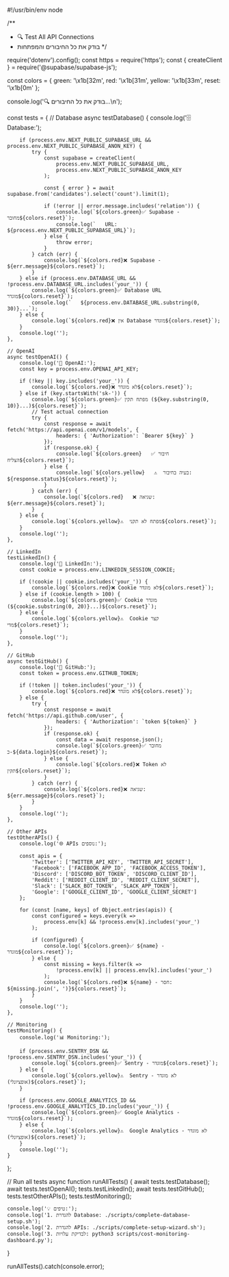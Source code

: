 #!/usr/bin/env node

/**
 * 🔍 Test All API Connections
 * בודק את כל החיבורים והמפתחות
 */

require('dotenv').config();
const https = require('https');
const { createClient } = require('@supabase/supabase-js');

const colors = {
    green: '\x1b[32m',
    red: '\x1b[31m',
    yellow: '\x1b[33m',
    reset: '\x1b[0m'
};

console.log('🔍 בודק את כל החיבורים...\n');

const tests = {
    // Database
    async testDatabase() {
        console.log('🗄️  Database:');
        
        if (process.env.NEXT_PUBLIC_SUPABASE_URL && process.env.NEXT_PUBLIC_SUPABASE_ANON_KEY) {
            try {
                const supabase = createClient(
                    process.env.NEXT_PUBLIC_SUPABASE_URL,
                    process.env.NEXT_PUBLIC_SUPABASE_ANON_KEY
                );
                
                const { error } = await supabase.from('candidates').select('count').limit(1);
                
                if (!error || error.message.includes('relation')) {
                    console.log(`${colors.green}✅ Supabase - מחובר${colors.reset}`);
                    console.log(`   URL: ${process.env.NEXT_PUBLIC_SUPABASE_URL}`);
                } else {
                    throw error;
                }
            } catch (err) {
                console.log(`${colors.red}❌ Supabase - ${err.message}${colors.reset}`);
            }
        } else if (process.env.DATABASE_URL && !process.env.DATABASE_URL.includes('your_')) {
            console.log(`${colors.green}✅ Database URL מוגדר${colors.reset}`);
            console.log(`   ${process.env.DATABASE_URL.substring(0, 30)}...`);
        } else {
            console.log(`${colors.red}❌ אין Database מוגדר${colors.reset}`);
        }
        console.log('');
    },

    // OpenAI
    async testOpenAI() {
        console.log('🤖 OpenAI:');
        const key = process.env.OPENAI_API_KEY;
        
        if (!key || key.includes('your_')) {
            console.log(`${colors.red}❌ לא מוגדר${colors.reset}`);
        } else if (key.startsWith('sk-')) {
            console.log(`${colors.green}✅ מפתח תקין (${key.substring(0, 10)}...)${colors.reset}`);
            // Test actual connection
            try {
                const response = await fetch('https://api.openai.com/v1/models', {
                    headers: { 'Authorization': `Bearer ${key}` }
                });
                if (response.ok) {
                    console.log(`${colors.green}   ✅ חיבור הצליח${colors.reset}`);
                } else {
                    console.log(`${colors.yellow}   ⚠️  בעיה בחיבור: ${response.status}${colors.reset}`);
                }
            } catch (err) {
                console.log(`${colors.red}   ❌ שגיאה: ${err.message}${colors.reset}`);
            }
        } else {
            console.log(`${colors.yellow}⚠️  מפתח לא תקני${colors.reset}`);
        }
        console.log('');
    },

    // LinkedIn
    testLinkedIn() {
        console.log('💼 LinkedIn:');
        const cookie = process.env.LINKEDIN_SESSION_COOKIE;
        
        if (!cookie || cookie.includes('your_')) {
            console.log(`${colors.red}❌ Cookie לא מוגדר${colors.reset}`);
        } else if (cookie.length > 100) {
            console.log(`${colors.green}✅ Cookie מוגדר (${cookie.substring(0, 20)}...)${colors.reset}`);
        } else {
            console.log(`${colors.yellow}⚠️  Cookie קצר מדי${colors.reset}`);
        }
        console.log('');
    },

    // GitHub
    async testGitHub() {
        console.log('🐙 GitHub:');
        const token = process.env.GITHUB_TOKEN;
        
        if (!token || token.includes('your_')) {
            console.log(`${colors.red}❌ לא מוגדר${colors.reset}`);
        } else {
            try {
                const response = await fetch('https://api.github.com/user', {
                    headers: { 'Authorization': `token ${token}` }
                });
                if (response.ok) {
                    const data = await response.json();
                    console.log(`${colors.green}✅ מחובר כ-${data.login}${colors.reset}`);
                } else {
                    console.log(`${colors.red}❌ Token לא תקין${colors.reset}`);
                }
            } catch (err) {
                console.log(`${colors.red}❌ שגיאה: ${err.message}${colors.reset}`);
            }
        }
        console.log('');
    },

    // Other APIs
    testOtherAPIs() {
        console.log('🌐 APIs נוספים:');
        
        const apis = {
            'Twitter': ['TWITTER_API_KEY', 'TWITTER_API_SECRET'],
            'Facebook': ['FACEBOOK_APP_ID', 'FACEBOOK_ACCESS_TOKEN'],
            'Discord': ['DISCORD_BOT_TOKEN', 'DISCORD_CLIENT_ID'],
            'Reddit': ['REDDIT_CLIENT_ID', 'REDDIT_CLIENT_SECRET'],
            'Slack': ['SLACK_BOT_TOKEN', 'SLACK_APP_TOKEN'],
            'Google': ['GOOGLE_CLIENT_ID', 'GOOGLE_CLIENT_SECRET']
        };
        
        for (const [name, keys] of Object.entries(apis)) {
            const configured = keys.every(k => 
                process.env[k] && !process.env[k].includes('your_')
            );
            
            if (configured) {
                console.log(`${colors.green}✅ ${name} - מוגדר${colors.reset}`);
            } else {
                const missing = keys.filter(k => 
                    !process.env[k] || process.env[k].includes('your_')
                );
                console.log(`${colors.red}❌ ${name} - חסר: ${missing.join(', ')}${colors.reset}`);
            }
        }
        console.log('');
    },

    // Monitoring
    testMonitoring() {
        console.log('📊 Monitoring:');
        
        if (process.env.SENTRY_DSN && !process.env.SENTRY_DSN.includes('your_')) {
            console.log(`${colors.green}✅ Sentry - מוגדר${colors.reset}`);
        } else {
            console.log(`${colors.yellow}⚠️  Sentry - לא מוגדר (אופציונלי)${colors.reset}`);
        }
        
        if (process.env.GOOGLE_ANALYTICS_ID && !process.env.GOOGLE_ANALYTICS_ID.includes('your_')) {
            console.log(`${colors.green}✅ Google Analytics - מוגדר${colors.reset}`);
        } else {
            console.log(`${colors.yellow}⚠️  Google Analytics - לא מוגדר (אופציונלי)${colors.reset}`);
        }
        console.log('');
    }
};

// Run all tests
async function runAllTests() {
    await tests.testDatabase();
    await tests.testOpenAI();
    tests.testLinkedIn();
    await tests.testGitHub();
    tests.testOtherAPIs();
    tests.testMonitoring();
    
    console.log('💡 טיפים:');
    console.log('1. להגדרת Database: ./scripts/complete-database-setup.sh');
    console.log('2. להגדרת APIs: ./scripts/complete-setup-wizard.sh');
    console.log('3. לבדיקת עלויות: python3 scripts/cost-monitoring-dashboard.py');
}

runAllTests().catch(console.error); 